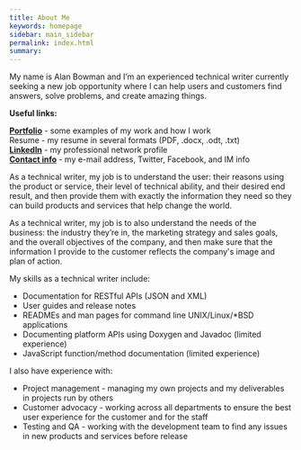 ```yaml
---
title: About Me 
keywords: homepage
sidebar: main_sidebar
permalink: index.html
summary: 
---
```


My name is Alan Bowman and I’m an experienced technical writer currently seeking a new job opportunity where I can help users and customers find answers, solve problems, and create amazing things.   

**Useful links:**  

[**Portfolio**](/portfolio.html) - some examples of my work and how I work   
Resume - my resume in several formats (PDF, .docx, .odt, .txt)   
[**LinkedIn**](https://www.linkedin.com/in/ralanbowman) - my professional network profile   
[**Contact info**](/contact_info.html) - my e-mail address, Twitter, Facebook, and IM info   

As a technical writer, my job is to understand the user: their reasons using the product or service, their level of technical ability, and their desired end result, and then provide them with exactly the information they need so they can build products and services that help change the world.   

As a technical writer, my job is to also understand the needs of the business: the industry they’re in, the marketing strategy and sales goals, and the overall objectives of the company, and then make sure that the information I provide to the customer reflects the company's image and plan of action.   

My skills as a technical writer include:   

* Documentation for RESTful APIs (JSON and XML)
* User guides and release notes 
* READMEs and man pages for command line UNIX/Linux/*BSD applications 
* Documenting platform APIs using Doxygen and Javadoc (limited experience)
* JavaScript function/method documentation (limited experience) 

I also have experience with:   

* Project management - managing my own projects and my deliverables in projects run by others
* Customer advocacy - working across all departments to ensure the best user experience for the customer and for the staff 
* Testing and QA - working with the development team to find any issues in new products and services before release 

